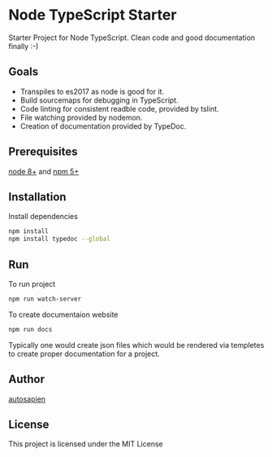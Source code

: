 # Node TypeScript Starter

Starter Project for Node TypeScript. Clean code and good documentation finally :-)

## Goals

- Transpiles to es2017 as node is good for it.
- Build sourcemaps for debugging in TypeScript.
- Code linting for consistent readble code, provided by tslint.
- File watching provided by nodemon.
- Creation of documentation provided by TypeDoc.

## Prerequisites

[node 8+](https://nodejs.org/en/) and [npm 5+](https://www.npmjs.com)

## Installation

Install dependencies

```sh
npm install
npm install typedoc --global
```

## Run

To run project

```sh
npm run watch-server
```

To create documentaion website

```sh
npm run docs
```

Typically one would create json files which would be rendered via templetes to create proper documentation for a project.

## Author

[autosapien](https://github.com/autosapien)

## License

This project is licensed under the MIT License
